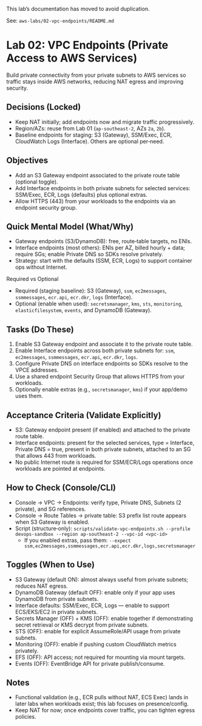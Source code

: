 This lab’s documentation has moved to avoid duplication.

See: `aws-labs/02-vpc-endpoints/README.md`

# Lab 02: VPC Endpoints (Private Access to AWS Services)

Build private connectivity from your private subnets to AWS services so traffic stays inside AWS networks, reducing NAT egress and improving security.

## Decisions (Locked)

- Keep NAT initially; add endpoints now and migrate traffic progressively.
- Region/AZs: reuse from Lab 01 (`ap-southeast-2`, AZs `2a`, `2b`).
- Baseline endpoints for staging: S3 (Gateway), SSM/Exec, ECR, CloudWatch Logs (Interface). Others are optional per‑need.

## Objectives

- Add an S3 Gateway endpoint associated to the private route table (optional toggle).
- Add Interface endpoints in both private subnets for selected services: SSM/Exec, ECR, Logs (defaults) plus optional extras.
- Allow HTTPS (443) from your workloads to the endpoints via an endpoint security group.

## Quick Mental Model (What/Why)

- Gateway endpoints (S3/DynamoDB): free, route‑table targets, no ENIs.
- Interface endpoints (most others): ENIs per AZ, billed hourly + data; require SGs; enable Private DNS so SDKs resolve privately.
- Strategy: start with the defaults (SSM, ECR, Logs) to support container ops without Internet.

Required vs Optional

- Required (staging baseline): S3 (Gateway), `ssm`, `ec2messages`, `ssmmessages`, `ecr.api`, `ecr.dkr`, `logs` (Interface).
- Optional (enable when used): `secretsmanager`, `kms`, `sts`, `monitoring`, `elasticfilesystem`, `events`, and DynamoDB (Gateway).

## Tasks (Do These)

1. Enable S3 Gateway endpoint and associate it to the private route table.
2. Enable Interface endpoints across both private subnets for: `ssm`, `ec2messages`, `ssmmessages`, `ecr.api`, `ecr.dkr`, `logs`.
3. Configure Private DNS on interface endpoints so SDKs resolve to the VPCE addresses.
4. Use a shared endpoint Security Group that allows HTTPS from your workloads.
5. Optionally enable extras (e.g., `secretsmanager`, `kms`) if your app/demo uses them.

## Acceptance Criteria (Validate Explicitly)

- S3: Gateway endpoint present (if enabled) and attached to the private route table.
- Interface endpoints: present for the selected services, type = Interface, Private DNS = true, present in both private subnets, attached to an SG that allows 443 from workloads.
- No public Internet route is required for SSM/ECR/Logs operations once workloads are pointed at endpoints.

## How to Check (Console/CLI)

- Console → VPC → Endpoints: verify type, Private DNS, Subnets (2 private), and SG references.
- Console → Route Tables → private table: S3 prefix list route appears when S3 Gateway is enabled.
- Script (structure‑only): `scripts/validate-vpc-endpoints.sh --profile devops-sandbox --region ap-southeast-2 --vpc-id <vpc-id>`
  - If you enabled extras, pass them: `--expect ssm,ec2messages,ssmmessages,ecr.api,ecr.dkr,logs,secretsmanager`

## Toggles (When to Use)

- S3 Gateway (default ON): almost always useful from private subnets; reduces NAT egress.
- DynamoDB Gateway (default OFF): enable only if your app uses DynamoDB from private subnets.
- Interface defaults: SSM/Exec, ECR, Logs — enable to support ECS/EKS/EC2 in private subnets.
- Secrets Manager (OFF) + KMS (OFF): enable together if demonstrating secret retrieval or KMS decrypt from private subnets.
- STS (OFF): enable for explicit AssumeRole/API usage from private subnets.
- Monitoring (OFF): enable if pushing custom CloudWatch metrics privately.
- EFS (OFF): API access; not required for mounting via mount targets.
- Events (OFF): EventBridge API for private publish/consume.

## Notes

- Functional validation (e.g., ECR pulls without NAT, ECS Exec) lands in later labs when workloads exist; this lab focuses on presence/config.
- Keep NAT for now; once endpoints cover traffic, you can tighten egress policies.
